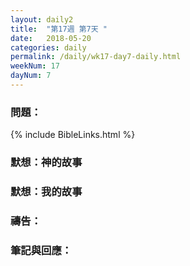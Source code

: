 ```yaml
---
layout: daily2
title:  "第17週 第7天 "
date:   2018-05-20
categories: daily
permalink: /daily/wk17-day7-daily.html
weekNum: 17
dayNum: 7
---
```


### 問題：

{% include BibleLinks.html %}

### 默想：神的故事 


### 默想：我的故事 


### 禱告：


### 筆記與回應：

